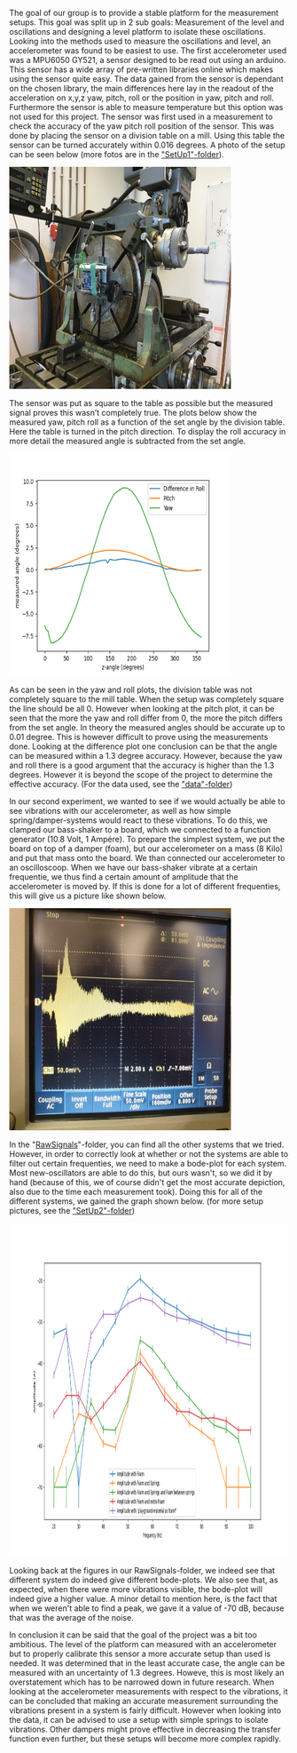 The goal of our group is to provide a stable platform for the measurement setups. This goal was split up in 2 sub goals: Measurement of the level and oscillations and designing a level platform to isolate these oscillations. 
Looking into the methods used to measure the oscillations and level, an accelerometer was found to be easiest to use. The first accelerometer used was a MPU6050 GY521, a sensor designed to be read out using an arduino. This sensor has a wide array of pre-written libraries online which makes using the sensor quite easy. 
The data gained from the sensor is dependant on the chosen library, the main differences here lay in the readout of the acceleration on x,y,z yaw, pitch, roll or the position in yaw, pitch and roll. Furthermore the sensor is able to measure temperature but this option was not used for this project. The sensor was first used in a measurement to check the accuracy of the yaw pitch roll position of the sensor. This was done by placing the sensor on a division table on a mill. Using this table the sensor can be turned accurately within 0.016 degrees. A photo of the setup can be seen below (more fotos are in the ["SetUp1"-folder](https://git.science.uu.nl/s.helsloot/experiment-design-2020/-/tree/master/projects/Stabilization_by_Mark_and_Stijn/TestRuns/YawPitchRole/SetUp)). 

<img src = "TestRuns/YawPitchRole/SetUp/YawPitchRoleMeasurement_TotalView.jpeg" width="400" height= "400" >

The sensor was put as square to the table as possible but the measured signal proves this wasn’t completely true. The plots below show the measured yaw, pitch roll as a function of the set angle by the division table. Here the table is turned in the pitch direction. To display the roll accuracy in more detail the measured angle is subtracted from the set angle. 

<img src = "TestRuns/YawPitchRole/YawPitchRole_Graph.png" width="400" height= "400" >

As can be seen in the yaw and roll plots, the division table was not completely square to the mill table. When the setup was completely square the line should be all 0. However when looking at the pitch plot, it can be seen that the more the yaw and roll differ from 0, the more the pitch differs from the set angle. In theory the measured angles should be accurate up to 0.01 degree. This is however difficult to prove using the measurements done. Looking at the difference plot one conclusion can be that the angle can be measured within a 1.3 degree accuracy. However, because the yaw and roll there is a good argument that the accuracy is higher than the 1.3 degrees. However it is beyond the scope of the project to determine the effective accuracy. (For the data used, see the ["data"-folder](https://git.science.uu.nl/s.helsloot/experiment-design-2020/-/tree/master/projects/Stabilization_by_Mark_and_Stijn/TestRuns/YawPitchRole))

In our second experiment, we wanted to see if we would actually be able to see vibrations with our accelerometer, as well as how simple spring/damper-systems would react to these vibrations. To do this, we clamped our bass-shaker to a board, which we connected to a function generator (10.8 Volt, 1 Ampére). To prepare the simplest system, we put the board on top of a damper (foam), but our accelerometer on a mass (8 Kilo) and put that mass onto the board. We than connected our accelerometer to an oscilloscoop. When we have our bass-shaker vibrate at a certain frequentie, we thus find a certain amount of amplitude that the accelerometer is moved by. If this is done for a lot of different frequenties, this will give us a picture like shown below.

<img src = "TestRuns/AccelerationTest/RawSignals/AmplitudeFoam.jpeg" width="400" height= "400" >

In the "[RawSignals](https://git.science.uu.nl/ued2020/experiment-design-2020/-/tree/master/projects/Stabilization_by_Mark_and_Stijn/TestRuns/AccelerationTest/RawSignals)"-folder, you can find all the other systems that we tried. However, in order to correctly look at whether or not the systems are able to filter out certain frequenties, we need to make a bode-plot for each system. Most new-oscillators are able to do this, but ours wasn't, so we did it by hand (because of this, we of course didn't get the most accurate depiction, also due to the time each measurement took). Doing this for all of the different systems, we gained the graph shown below. (for more setup pictures, see the ["SetUp2"-folder](https://git.science.uu.nl/ued2020/experiment-design-2020/-/tree/master/projects/Stabilization_by_Mark_and_Stijn/TestRuns/AccelerationTest/SetUp))

<img src = "TestRuns/AccelerationTest/AccelerationTestWithErrorBars.png" width="1000" height= "600" >

Looking back at the figures in our RawSignals-folder, we indeed see that different system do indeed give different bode-plots. We also see that, as expected, when there were more vibrations visible, the bode-plot will indeed give a higher value. A minor detail to mention here, is the fact that when we weren't able to find a peak, we gave it a value of -70 dB, because that was the average of the noise. 

In conclusion it can be said that the goal of the project was a bit too ambitious. The level of the platform can measured with an accelerometer but to properly calibrate this sensor a more accurate setup than used is needed. It was determined that in the least accurate case, the angle can be measured with an uncertainty of 1.3 degrees. Howeve, this is most likely an overstatement which has to be narrowed down in future research. When looking at the accelerometer measurements with respect to the vibrations, it can be concluded that making an accurate measurement surrounding the vibrations present in a system is fairly difficult. However when looking into the data, it can be advised to use a setup with simple springs to isolate vibrations. Other dampers might prove effective in decreasing the transfer function even further, but these setups will become more complex rapidly.